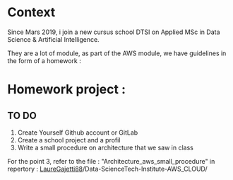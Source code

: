 # Context

Since Mars 2019, i join a new cursus school DTSI on Applied MSc in Data Science & Artificial Intelligence.

They are a lot of module, as part of the AWS module, we have guidelines in the form of a homework :



# Homework project :

## TO DO

1. Create Yourself Github account or GitLab
2. Create a school project and a profil 
3. Write a small procedure on architecture that we saw in class



For the point 3, refer to the file : "Architecture_aws_small_procedure" in repertory : [LaureGajetti88](https://github.com/LaureGajetti88)/Data-ScienceTech-Institute-AWS_CLOUD/